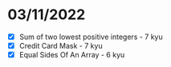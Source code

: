 # 03/11/2022

- [x] Sum of two lowest positive integers - 7 kyu
- [x] Credit Card Mask - 7 kyu
- [x] Equal Sides Of An Array - 6 kyu